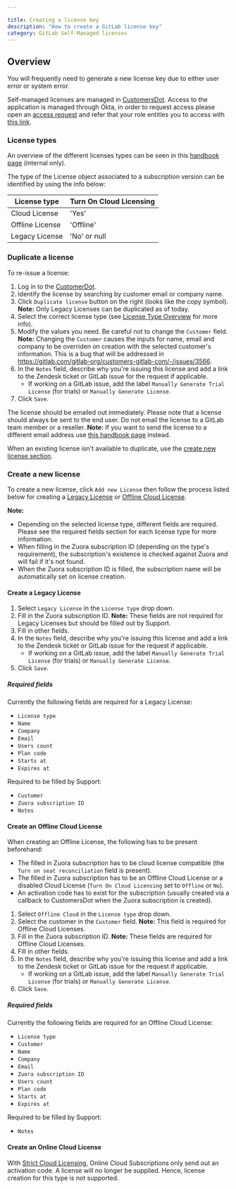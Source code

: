 ```yaml
---

title: Creating a license key
description: "How to create a GitLab license key"
category: GitLab Self-Managed licenses
---
```



## Overview

You will frequently need to generate a new license key due to either user error or system error.

Self-managed licenses are managed in [CustomersDot](https://customers.gitlab.com/admin/license).
Access to the application is managed through Okta, in order to request access please open an [access request](https://gitlab.com/gitlab-com/team-member-epics/access-requests/-/issues/new?issuable_template=Individual_Bulk_Access_Request)
and refer that your role entitles you to access with
[this link](https://gitlab.com/gitlab-com/team-member-epics/access-requests/-/blob/master/.gitlab/issue_templates/role_baseline_access_request_tasks/department_customer_support/role_support_engineer.md).

### License types

An overview of the different licenses types can be seen in this [handbook page](https://internal.gitlab.com/handbook/product/fulfillment/definitions/#licensing-terms) (internal only).

The type of the License object associated to a subscription version can be identified by using the info below:

| License type | Turn On Cloud Licensing |
| ------ | ------ |
| Cloud License | 'Yes' |
| Offline License | 'Offline' |
| Legacy License | 'No' or null |

### Duplicate a license

To re-issue a license:

1. Log in to the [CustomerDot](https://customers.gitlab.com/admin/license).
1. Identify the license by searching by customer email or company name.
1. Click `Duplicate license` button on the right (looks like the copy symbol).
   **Note:** Only Legacy Licenses can be duplicated as of today.
1. Select the correct license type (see [License Type Overview](#license-types) for more info).
1. Modify the values you need. Be careful not to change the `Customer` field.
   **Note:** Changing the `Customer` causes the inputs for name, email and company to be overriden on creation with the selected customer's information. This is a bug that will be addressed in <https://gitlab.com/gitlab-org/customers-gitlab-com/-/issues/3566>.
1. In the `Notes` field, describe why you're issuing this license and add a link
   to the Zendesk ticket or GitLab issue for the request if applicable.
      - If working on a GitLab issue, add the label `Manually Generate Trial License` (for trials) or `Manually Generate License`.
1. Click `Save`.

The license should be emailed out immediately. Please note that a license should always be sent to the end user.
Do not email the license to a GitLab team member or a reseller.
**Note:** If you want to send the license to a different email address use [this handbook page](/handbook/support/license-and-renewals/workflows/self-managed/sending_license_to_different_email) instead.

When an existing license isn't available to duplicate, use the [create new license section](#create-a-new-license).

### Create a new license

To create a new license, click `Add new License` then follow the process listed below for creating a [Legacy License](#create-a-legacy-license) or [Offline Cloud License](#create-an-offline-cloud-license).

**Note:**

- Depending on the selected license type, different fields are required. Please see the required fields section
  for each license type for more information.
- When filling in the Zuora subscription ID (depending on the type's requirement), the subscription's existence is checked against Zuora and will fail if it's not found.
- When the Zuora subscription ID is filled, the subscription name will be automatically set on license creation.

#### Create a Legacy License

1. Select `Legacy License` in the `License type` drop down.
1. Fill in the Zuora subscription ID.
   **Note:** These fields are not required for Legacy Licenses but should be filled out by Support.
1. Fill in other fields.
1. In the `Notes` field, describe why you're issuing this license and add a link
   to the Zendesk ticket or GitLab issue for the request if applicable.
      - If working on a GitLab issue, add the label `Manually Generate Trial License` (for trials) or `Manually Generate License`.
1. Click `Save`.

##### Required fields

Currently the following fields are required for a Legacy License:

- `License type`
- `Name`
- `Company`
- `Email`
- `Users count`
- `Plan code`
- `Starts at`
- `Expires at`

Required to be filled by Support:

- `Customer`
- `Zuora subscription ID`
- `Notes`

#### Create an Offline Cloud License

When creating an Offline License, the following has to be present beforehand:

- The filled in Zuora subscription has to be cloud license compatible (the `Turn on seat reconciliation` field is present).
- The filled in Zuora subscription has to be an Offline Cloud License or a disabled Cloud License (`Turn On Cloud Licensing` set to `Offline` or `No`).
- An activation code has to exist for the subscription (usually created via a callback to CustomersDot when the Zuora subscription is created).

1. Select `Offline Cloud` in the `License type` drop down.
1. Select the customer in the `Customer` field.
   **Note:** This field is required for Offline Cloud Licenses.
1. Fill in the Zuora subscription ID.
   **Note:** These fields are required for Offline Cloud Licenses.
1. Fill in other fields.
1. In the `Notes` field, describe why you're issuing this license and add a link
   to the Zendesk ticket or GitLab issue for the request if applicable.
      - If working on a GitLab issue, add the label `Manually Generate Trial License` (for trials) or `Manually Generate License`.
1. Click `Save`.

##### Required fields

Currently the following fields are required for an Offline Cloud License:

- `License type`
- `Customer`
- `Name`
- `Company`
- `Email`
- `Zuora subscription ID`
- `Users count`
- `Plan code`
- `Starts at`
- `Expires at`

Required to be filled by Support:

- `Notes`

#### Create an Online Cloud License

With [Strict Cloud Licensing](https://gitlab.com/groups/gitlab-org/-/epics/7088), Online Cloud Subscriptions only
send out an activation code. A license will no longer be supplied. Hence, license creation for this type is
not supported.
